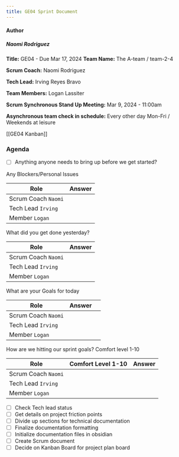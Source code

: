 ```yaml
---
title: GE04 Sprint Document
---
```

#### Author
##### Naomi Rodriguez

**Title:** GE04 - Due Mar 17, 2024
**Team Name:** The A-team / team-2-4

__Scrum Coach:__ Naomi Rodriguez

__Tech Lead:__ Irving Reyes Bravo

__Team Members:__ Logan Lassiter

__Scrum Synchronous Stand Up Meeting:__ Mar 9, 2024 - 11:00am

__Asynchronous team check in schedule:__ Every other day Mon-Fri / Weekends at leisure

[[GE04 Kanban]]
### Agenda


- [ ] Anything anyone needs to bring up before we get started?

Any Blockers/Personal Issues

| Role                | Answer |
| ------------------- | ------ |
| Scrum Coach `Naomi` |        |
| Tech Lead `Irving`  |        |
| Member `Logan`      |        |

What did you get done yesterday?

| Role                | Answer |
| ------------------- | ------ |
| Scrum Coach `Naomi` |        |
| Tech Lead `Irving`  |        |
| Member `Logan`      |        |

What are your Goals for today

| Role                | Answer |     |
| ------------------- | ------ | --- |
| Scrum Coach `Naomi` |        |     |
| Tech Lead `Irving`  |        |     |
| Member `Logan`      |        |     |

How are we hitting our sprint goals? Comfort level 1-10

| Role                | Comfort Level 1-10 | Answer |
| ------------------- | ------------------ | ------ |
| Scrum Coach `Naomi` |                    |        |
| Tech Lead `Irving`  |                    |        |
| Member `Logan`      |                    |        |

- [ ] Check Tech lead status
- [ ] Get details on project friction points
- [ ] Divide up sections for technical documentation
- [ ] Finalize documentation formatting
- [ ] Initialize documentation files in obsidian
- [ ] Create Scrum document
- [ ] Decide on Kanban Board for project plan board
